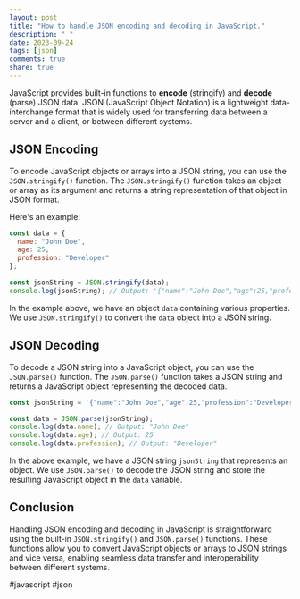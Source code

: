 ```yaml
---
layout: post
title: "How to handle JSON encoding and decoding in JavaScript."
description: " "
date: 2023-09-24
tags: [json]
comments: true
share: true
---
```


JavaScript provides built-in functions to **encode** (stringify) and **decode** (parse) JSON data. JSON (JavaScript Object Notation) is a lightweight data-interchange format that is widely used for transferring data between a server and a client, or between different systems.

## JSON Encoding
To encode JavaScript objects or arrays into a JSON string, you can use the `JSON.stringify()` function. The `JSON.stringify()` function takes an object or array as its argument and returns a string representation of that object in JSON format. 

Here's an example:
```javascript
const data = {
  name: "John Doe",
  age: 25,
  profession: "Developer"
};

const jsonString = JSON.stringify(data);
console.log(jsonString); // Output: '{"name":"John Doe","age":25,"profession":"Developer"}'
```

In the example above, we have an object `data` containing various properties. We use `JSON.stringify()` to convert the `data` object into a JSON string.

## JSON Decoding
To decode a JSON string into a JavaScript object, you can use the `JSON.parse()` function. The `JSON.parse()` function takes a JSON string and returns a JavaScript object representing the decoded data.

```javascript
const jsonString = '{"name":"John Doe","age":25,"profession":"Developer"}';

const data = JSON.parse(jsonString);
console.log(data.name); // Output: "John Doe"
console.log(data.age); // Output: 25
console.log(data.profession); // Output: "Developer"
```

In the above example, we have a JSON string `jsonString` that represents an object. We use `JSON.parse()` to decode the JSON string and store the resulting JavaScript object in the `data` variable.

## Conclusion
Handling JSON encoding and decoding in JavaScript is straightforward using the built-in `JSON.stringify()` and `JSON.parse()` functions. These functions allow you to convert JavaScript objects or arrays to JSON strings and vice versa, enabling seamless data transfer and interoperability between different systems.

#javascript #json